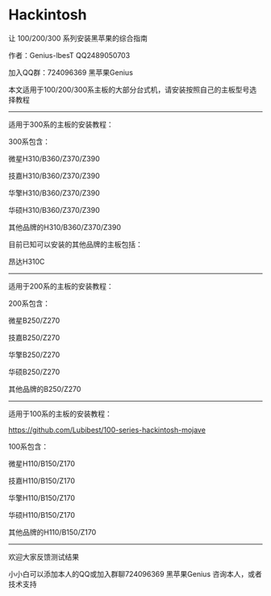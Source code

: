 # Hackintosh
让 100/200/300 系列安装黑苹果的综合指南

作者：Genius-lbesT  QQ2489050703

加入QQ群：724096369 黑苹果Genius

本文适用于100/200/300系主板的大部分台式机，请安装按照自己的主板型号选择教程

--------------------------------------------------------------------

适用于300系的主板的安装教程：



300系包含：

微星H310/B360/Z370/Z390 

技嘉H310/B360/Z370/Z390 

华擎H310/B360/Z370/Z390

华硕H310/B360/Z370/Z390

其他品牌的H310/B360/Z370/Z390

目前已知可以安装的其他品牌的主板包括：

昂达H310C


--------------------------------------------------------------------

适用于200系的主板的安装教程：



200系包含：

微星B250/Z270

技嘉B250/Z270

华擎B250/Z270

华硕B250/Z270

其他品牌的B250/Z270

--------------------------------------------------------------------

适用于100系的主板的安装教程：

https://github.com/Lubibest/100-series-hackintosh-mojave

100系包含：

微星H110/B150/Z170

技嘉H110/B150/Z170

华擎H110/B150/Z170

华硕H110/B150/Z170

其他品牌的H110/B150/Z170

--------------------------------------------------------------------

欢迎大家反馈测试结果

小小白可以添加本人的QQ或加入群聊724096369 黑苹果Genius 咨询本人，或者技术支持
